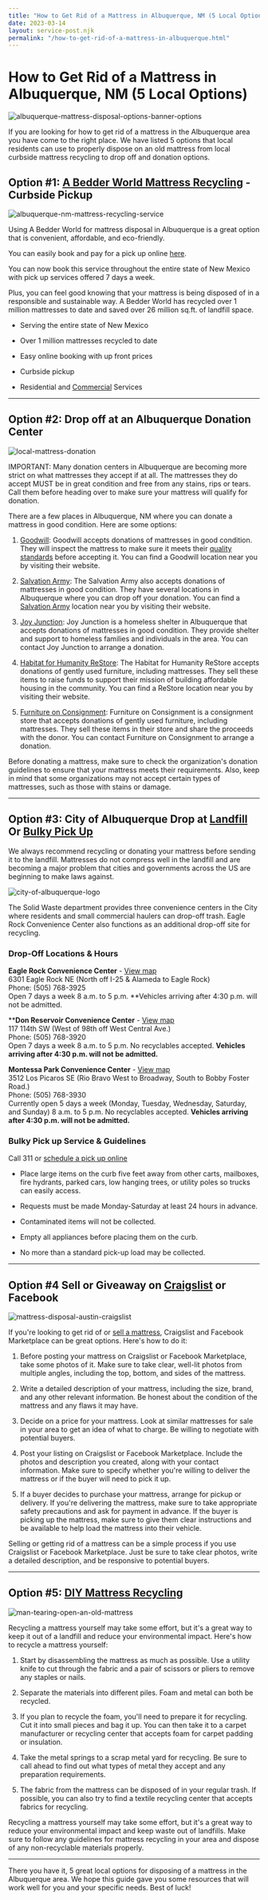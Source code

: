 ```yaml
---
title: "How to Get Rid of a Mattress in Albuquerque, NM (5 Local Options)"
date: 2023-03-14
layout: service-post.njk
permalink: "/how-to-get-rid-of-a-mattress-in-albuquerque.html"
---
```


# How to Get Rid of a Mattress in Albuquerque, NM (5 Local Options)

![albuquerque-mattress-disposal-options-banner-options](/filtered-images/Most-Attractive-Youtube-Thumbnail-2023-03-13T193228.756-1024x576.png)

If you are looking for how to get rid of a mattress in the Albuquerque area you have come to the right place. We have listed 5 options that local residents can use to properly dispose on an old mattress from local curbside mattress recycling to drop off and donation options.

## Option #1: [A Bedder World Mattress Recycling](https://www.abedderworld.com/Albuquerque-NM) - Curbside Pickup

![albuquerque-nm-mattress-recycling-service](/filtered-images/Screen-Shot-2023-03-13-at-6.57.30-PM-1024x589.png)

Using A Bedder World for mattress disposal in Albuquerque is a great option that is convenient, affordable, and eco-friendly.

You can easily book and pay for a pick up online [here](https://www.abedderworld.com/Albuquerque-NM).

You can now book this service throughout the entire state of New Mexico with pick up services offered 7 days a week.

Plus, you can feel good knowing that your mattress is being disposed of in a responsible and sustainable way. A Bedder World has recycled over 1 million mattresses to date and saved over 26 million sq.ft. of landfill space.

- Serving the entire state of New Mexico

- Over 1 million mattresses recycled to date

- Easy online booking with up front prices

- Curbside pickup

- Residential and [Commercial](https://www.abedderworld.com/commercial/) Services

* * *

## Option #2: Drop off at an Albuquerque Donation Center

![local-mattress-donation](/filtered-images/Donate-Local-Red-243x300-1.png)

IMPORTANT: Many donation centers in Albuquerque are becoming more strict on what mattresses they accept if at all. The mattresses they do accept MUST be in great condition and free from any stains, rips or tears. Call them before heading over to make sure your mattress will qualify for donation.

There are a few places in Albuquerque, NM where you can donate a mattress in good condition. Here are some options:

1. [Goodwill](https://www.goodwillnm.org/): Goodwill accepts donations of mattresses in good condition. They will inspect the mattress to make sure it meets their [quality standards](https://www.abedderworld.com/does-goodwill-take-mattresses-4-alternative-options.html/) before accepting it. You can find a Goodwill location near you by visiting their website.

3. [Salvation Army](https://www.salvationarmyalbuquerque.org/): The Salvation Army also accepts donations of mattresses in good condition. They have several locations in Albuquerque where you can drop off your donation. You can find a [Salvation Army](https://www.abedderworld.com/does-salvation-army-take-mattresses.html/) location near you by visiting their website.

5. [Joy Junction](https://www.joyjunction.org/): Joy Junction is a homeless shelter in Albuquerque that accepts donations of mattresses in good condition. They provide shelter and support to homeless families and individuals in the area. You can contact Joy Junction to arrange a donation.

7. [Habitat for Humanity ReStore](https://habitatabq.org/restore/): The Habitat for Humanity ReStore accepts donations of gently used furniture, including mattresses. They sell these items to raise funds to support their mission of building affordable housing in the community. You can find a ReStore location near you by visiting their website.

9. [Furniture on Consignment](https://www.furnitureonc.com/): Furniture on Consignment is a consignment store that accepts donations of gently used furniture, including mattresses. They sell these items in their store and share the proceeds with the donor. You can contact Furniture on Consignment to arrange a donation.

Before donating a mattress, make sure to check the organization's donation guidelines to ensure that your mattress meets their requirements. Also, keep in mind that some organizations may not accept certain types of mattresses, such as those with stains or damage.

* * *

## Option #3: City of Albuquerque Drop at [Landfill](https://www.cabq.gov/solidwaste/trash-collection/facilities) Or [Bulky Pick Up](https://www.cabq.gov/solidwaste/trash-collection/large-item-pick-up)

We always recommend recycling or donating your mattress before sending it to the landfill. Mattresses do not compress well in the landfill and are becoming a major problem that cities and governments across the US are beginning to make laws against.

![city-of-albuquerque-logo](/filtered-images/Screen-Shot-2023-03-13-at-7.08.27-PM.png)

The Solid Waste department provides three convenience centers in the City where residents and small commercial haulers can drop-off trash. Eagle Rock Convenience Center also functions as an additional drop-off site for recycling.

### Drop-Off Locations & Hours

**Eagle Rock Convenience Center** - [View map](http://maps.google.com/maps?q=6301+Eagle+Rock+Ave+NE,+Albuquerque,+Bernalillo,+New+Mexico+87113&hl=en&ie=UTF8&om=0&cd=1&geocode=FW_tGAIdDMyl-Q&sll=37.0625,-95.677068&sspn=23.875,57.630033&ll=35.187821,-106.57485&spn=0.009943,0.022745&z=16&g=6301+Eagle+Rock+Ave+NE,+Albuquerque,+Bernalillo,+New+Mexico+87113&iwloc=addr)[](http://maps.google.com/maps?q=6301+Eagle+Rock+Ave+NE,+Albuquerque,+Bernalillo,+New+Mexico+87113&hl=en&ie=UTF8&om=0&cd=1&geocode=FW_tGAIdDMyl-Q&sll=37.0625,-95.677068&sspn=23.875,57.630033&ll=35.187821,-106.57485&spn=0.009943,0.022745&z=16&g=6301+Eagle+Rock+Ave+NE,+Albuquerque,+Bernalillo,+New+Mexico+87113&iwloc=addr)  
6301 Eagle Rock NE (North off I-25 & Alameda to Eagle Rock)  
Phone: (505) 768-3925  
Open 7 days a week 8 a.m. to 5 p.m. **Vehicles arriving after 4:30 p.m. will not be admitted.  
  
****Don Reservoir Convenience Center** - [View map](https://goo.gl/maps/PSco3hoj2p3yKTi19)[](https://goo.gl/maps/PSco3hoj2p3yKTi19)  
117 114th SW (West of 98th off West Central Ave.)  
Phone: (505) 768-3920  
Open 7 days a week 8 a.m. to 5 p.m. No recyclables accepted. **Vehicles arriving after 4:30 p.m. will not be admitted.**

**Montessa Park Convenience Center** \- [View map](http://maps.google.com/maps?f=q&hl=en&time=&date=&ttype=&q=3512+Los+Picaros+Rd+SE,+Albuquerque,+Bernalillo,+New+Mexico+87105&sll=35.062706,-106.756768&sspn=0.018898,0.034676&ie=UTF8&om=0&cd=1&geocode=FRQhFgIdS9mk-Q&ll=35.005534,-106.636992&spn=0.019931,0.04549&z=15&iwloc=addr)[](http://maps.google.com/maps?f=q&hl=en&time=&date=&ttype=&q=3512+Los+Picaros+Rd+SE,+Albuquerque,+Bernalillo,+New+Mexico+87105&sll=35.062706,-106.756768&sspn=0.018898,0.034676&ie=UTF8&om=0&cd=1&geocode=FRQhFgIdS9mk-Q&ll=35.005534,-106.636992&spn=0.019931,0.04549&z=15&iwloc=addr)  
3512 Los Picaros SE (Rio Bravo West to Broadway, South to Bobby Foster Road.)  
Phone: (505) 768-3930  
Currently open 5 days a week (Monday, Tuesday, Wednesday, Saturday, and Sunday) 8 a.m. to 5 p.m. No recyclables accepted. **Vehicles arriving after 4:30 p.m. will not be admitted.**

### Bulky Pick up Service & Guidelines

Call 311 or [schedule a pick up online](https://www.cabq.gov/solidwaste/trash-collection/large-item-pick-up)

- Place large items on the curb five feet away from other carts, mailboxes, fire hydrants, parked cars, low hanging trees, or utility poles so trucks can easily access.

- Requests must be made Monday-Saturday at least 24 hours in advance.

- Contaminated items will not be collected.

- Empty all appliances before placing them on the curb.

- No more than a standard pick-up load may be collected.

* * *

## Option #4 Sell or Giveaway on [Craigslist](https://albuquerque.craigslist.org/) or Facebook

![mattress-disposal-austin-craigslist](/filtered-images/Screen-Shot-2019-12-11-at-8.06.07-AM-edited.png)

If you're looking to get rid of or [sell a mattress](https://www.abedderworld.com/how-to-sell-used-mattresses.html/), Craigslist and Facebook Marketplace can be great options. Here's how to do it:

1. Before posting your mattress on Craigslist or Facebook Marketplace, take some photos of it. Make sure to take clear, well-lit photos from multiple angles, including the top, bottom, and sides of the mattress.

3. Write a detailed description of your mattress, including the size, brand, and any other relevant information. Be honest about the condition of the mattress and any flaws it may have.

5. Decide on a price for your mattress. Look at similar mattresses for sale in your area to get an idea of what to charge. Be willing to negotiate with potential buyers.

7. Post your listing on Craigslist or Facebook Marketplace. Include the photos and description you created, along with your contact information. Make sure to specify whether you're willing to deliver the mattress or if the buyer will need to pick it up.

9. If a buyer decides to purchase your mattress, arrange for pickup or delivery. If you're delivering the mattress, make sure to take appropriate safety precautions and ask for payment in advance. If the buyer is picking up the mattress, make sure to give them clear instructions and be available to help load the mattress into their vehicle.

Selling or getting rid of a mattress can be a simple process if you use Craigslist or Facebook Marketplace. Just be sure to take clear photos, write a detailed description, and be responsive to potential buyers.

* * *

## Option #5: [DIY Mattress Recycling](https://www.abedderworld.com/how-to-recycle-a-mattress/)

![man-tearing-open-an-old-mattress](/filtered-images/Screen-Shot-2019-04-08-at-1.56.55-PM-1024x572.webp)

Recycling a mattress yourself may take some effort, but it's a great way to keep it out of a landfill and reduce your environmental impact. Here's how to recycle a mattress yourself:

1. Start by disassembling the mattress as much as possible. Use a utility knife to cut through the fabric and a pair of scissors or pliers to remove any staples or nails.

3. Separate the materials into different piles. Foam and metal can both be recycled.

5. If you plan to recycle the foam, you'll need to prepare it for recycling. Cut it into small pieces and bag it up. You can then take it to a carpet manufacturer or recycling center that accepts foam for carpet padding or insulation.

7. Take the metal springs to a scrap metal yard for recycling. Be sure to call ahead to find out what types of metal they accept and any preparation requirements.

9. The fabric from the mattress can be disposed of in your regular trash. If possible, you can also try to find a textile recycling center that accepts fabrics for recycling.

Recycling a mattress yourself may take some effort, but it's a great way to reduce your environmental impact and keep waste out of landfills. Make sure to follow any guidelines for mattress recycling in your area and dispose of any non-recyclable materials properly.

* * *

There you have it, 5 great local options for disposing of a mattress in the Albuquerque area. We hope this guide gave you some resources that will work well for you and your specific needs. Best of luck!
